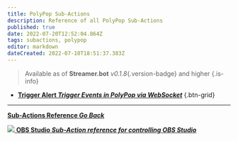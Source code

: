 ```yaml
---
title: PolyPop Sub-Actions
description: Reference of all PolyPop Sub-Actions
published: true
date: 2022-07-20T12:52:04.864Z
tags: subactions, polypop
editor: markdown
dateCreated: 2022-07-10T18:51:37.383Z
---
```


> Available as of **Streamer.bot** *v0.1.8*{.version-badge} and higher
{.is-info}

* [<i class="mdi mdi-variable-box text--polypop"></i>**Trigger Alert *Trigger Events in PolyPop via WebSocket***](/en/Broadcasters/PolyPop/Trigger-Alert)
{.btn-grid}


---

<section class="btn-grid my-5">

  [<i class="mdi mdi-chevron-left"></i>**Sub-Actions Reference *Go Back***](/en/Sub-Actions)

  [<img src="https://streamer.bot/img/integrations/obs.svg"/> **OBS Studio *Sub-Action reference for controlling OBS Studio***](/en/Sub-Actions/OBS)

</section>